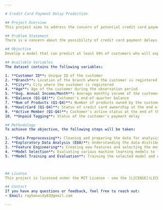 ```yaml
---

# Credit Card Payment Delay Prediction

## Project Overview
This project aims to address the concern of potential credit card payment delays at FinanKu, which can negatively impact the business. By predicting individuals who are likely to experience payment delays, FinanKu can develop timely strategies to mitigate future risks.

## Problem Statement
There is a concern about the possibility of credit card payment delays at FinanKu, which could harm the business. Therefore, it is crucial to predict individuals who have the potential to experience payment delays as early as possible to devise appropriate strategies for future conditions.

## Objective
Develop a model that can predict at least 60% of customers who will experience credit card payment delays, achieving an accuracy and recall rate of over 60%.

## Available Variables
The dataset contains the following variables:

1. **Customer ID**: Unique ID of the customer
2. **Branch**: Location of the branch where the customer is registered
3. **City**: City where the customer is registered
4. **Age**: Age of the customer during the observation period
5. **Avg. Annual Income/Month**: Average monthly income of the customer in a year
6. **Balance (Q1-Q4)**: Customer's end-of-quarter balance
7. **Num of Products (Q1-Q4)**: Number of products owned by the customer at the end of the quarter
8. **HasCrCard (Q1-Q4)**: Status of credit card ownership at the end of the quarter
9. **Active Member (Q1-Q4)**: Customer's active status at the end of the quarter
10. **Unpaid Tagging**: Status of the customer's payment delay

## Methodology
To achieve the objective, the following steps will be taken:

1. **Data Preprocessing**: Cleaning and preparing the data for analysis.
2. **Exploratory Data Analysis (EDA)**: Understanding the data distribution and identifying patterns.
3. **Feature Engineering**: Creating new features and selecting the most relevant ones for the model.
4. **Model Selection**: Evaluating various machine learning models to find the best fit.
5. **Model Training and Evaluation**: Training the selected model and evaluating its performance based on accuracy and recall.



## License
This project is licensed under the MIT License - see the [LICENSE](LICENSE) file for details.

## Contact
If you have any questions or feedback, feel free to reach out:
- Email: rayhanaidy03@gmail.com

---
```

